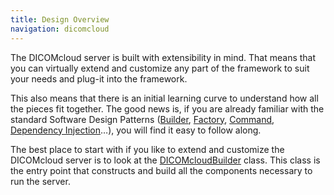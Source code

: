 ```yaml
---
title: Design Overview
navigation: dicomcloud
---
```


The DICOMcloud server is built with extensibility in mind. 
That means that you can virtually extend and customize any part of the framework to suit your needs and plug-it into the framework. 

This also means that there is an initial learning curve to understand how all the pieces fit together. The good news is, 
if you are already familiar with the standard Software Design Patterns ([Builder](http://www.dofactory.com/net/builder-design-pattern), [Factory](http://www.dofactory.com/net/factory-method-design-pattern), [Command](http://www.dofactory.com/net/command-design-pattern), [Dependency Injection](http://www.dotnettricks.com/learn/dependencyinjection/implementation-of-dependency-injection-pattern-in-csharp)…), you will find it easy to follow along.

The best place to start with if you like to extend and customize the DICOMcloud server is to look at the [DICOMcloudBuilder](https://github.com/DICOMcloud/DICOMcloud/blob/development/DICOMcloud.Wado.WebApi/App_Start/DICOMcloudBuilder.cs) class.
This class is the entry point that constructs and build all the components necessary to run the server.
